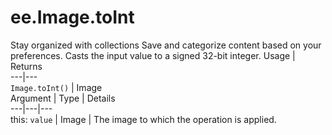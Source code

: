  
#  ee.Image.toInt
Stay organized with collections  Save and categorize content based on your preferences. 
Casts the input value to a signed 32-bit integer. Usage | Returns  
---|---  
`Image.toInt()` | Image  
Argument | Type | Details  
---|---|---  
this: `value` | Image | The image to which the operation is applied.  
